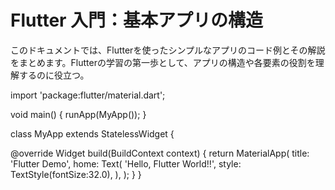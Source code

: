 # Flutter 入門：基本アプリの構造

このドキュメントでは、Flutterを使ったシンプルなアプリのコード例とその解説をまとめます。Flutterの学習の第一歩として、アプリの構造や各要素の役割を理解するのに役立つ。

import 'package:flutter/material.dart';

void main() {
  runApp(MyApp());
}

class MyApp extends StatelessWidget {

  @override
  Widget build(BuildContext context) {
    return MaterialApp(
      title: 'Flutter Demo',
      home: Text(
        'Hello, Flutter World!!',
        style: TextStyle(fontSize:32.0),
      ),
    );
  }
}

